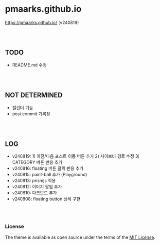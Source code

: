 # pmaarks.github.io
<https://pmaarks.github.io/> (v240819)

<br>
<br>

## TODO
 - README.md 수정

<br>
<br>

## NOT DETERMINED
-  캘린더 기능
-  post commit 기록장

<br>
<br>

## LOG
-  v240819: 1) 이전/다음 포스트 이동 버튼 추가
            2) 사이브바 경로 수정
            3) CATEGORY 버튼 반응 추가
-  v240816: floating 버튼 클릭 반응 추가
-  v240815: paint-ball 추가 (Playground)
-  v240813: prismjs 적용
-  v240812: 이미지 팝업 추가
-  v240810: 다크모드 추가
-  v240808: floating button 상세 구현

<br>
<br>

### License
The theme is available as open source under the terms of the [MIT License](https://opensource.org/licenses/MIT).
